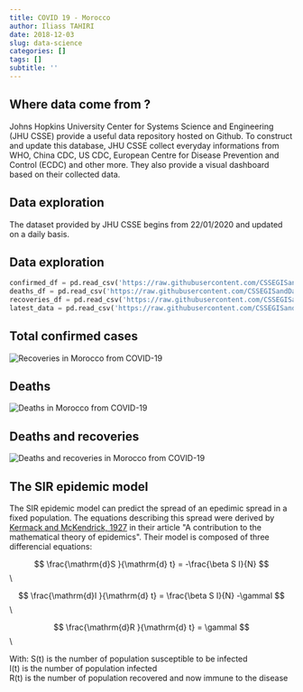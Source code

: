 ```yaml
---
title: COVID 19 - Morocco
author: Iliass TAHIRI
date: 2018-12-03
slug: data-science
categories: []
tags: []
subtitle: ''
---
```


<!--more-->

## Where data come from ?
Johns Hopkins University Center for Systems Science and Engineering (JHU CSSE) provide a useful data repository hosted on Github. To construct and update this database, JHU CSSE collect everyday informations from WHO, China CDC, US CDC, European Centre for Disease Prevention and Control (ECDC) and other more. They also provide a visual dashboard based on their collected data.

## Data exploration

The dataset provided by JHU CSSE begins from 22/01/2020 and updated on a daily basis.


## Data exploration



```python
confirmed_df = pd.read_csv('https://raw.githubusercontent.com/CSSEGISandData/COVID-19/master/csse_covid_19_data/csse_covid_19_time_series/time_series_covid19_confirmed_global.csv')
deaths_df = pd.read_csv('https://raw.githubusercontent.com/CSSEGISandData/COVID-19/master/csse_covid_19_data/csse_covid_19_time_series/time_series_covid19_deaths_global.csv')
recoveries_df = pd.read_csv('https://raw.githubusercontent.com/CSSEGISandData/COVID-19/master/csse_covid_19_data/csse_covid_19_time_series/time_series_covid19_recovered_global.csv')
latest_data = pd.read_csv('https://raw.githubusercontent.com/CSSEGISandData/COVID-19/master/csse_covid_19_data/csse_covid_19_daily_reports/04-02-2020.csv')
```


## Total confirmed cases
![Recoveries in Morocco from COVID-19](/img/Cases.jpg)

## Deaths

![Deaths in Morocco from COVID-19](/img/Fatalities.jpg)


## Deaths and recoveries

![Deaths and recoveries in Morocco from COVID-19](/img/Fatalities_recov.jpg)

## The SIR epidemic model

The SIR epidemic model can predict the spread of an epedimic spread in a fixed population. The equations describing this spread were derived by [Kermack and McKendrick, 1927](https://royalsocietypublishing.org/doi/abs/10.1098/rspa.1927.0118) in their article "A contribution to the mathematical theory of epidemics". Their model is composed of three differencial equations:

$$ \frac{\mathrm{d}S }{\mathrm{d} t} = -\frac{\beta S I}{N} $$\

$$ \frac{\mathrm{d}I }{\mathrm{d} t} = \frac{\beta S I}{N} -\gammaI $$\\

$$ \frac{\mathrm{d}R }{\mathrm{d} t} = \gammaI $$\\

With:
S(t) is the number of population susceptible to be infected\
I(t) is the number of population infected\
R(t) is the number of population recovered and now immune to the disease
